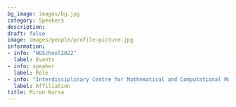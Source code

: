 ```yaml
---
bg_image: images/bg.jpg
category: Speakers
description: 
draft: false
image: images/people/profile-picture.jpg
information:
- info: "NGSchool2022"
  label: Events
- info: speaker
  label: Role
- info: "Interdisciplinary Centre for Mathematical and Computational Modelling, University of Warsaw, Poland"
  label: Affiliation
title: Miron Kursa
---
```


